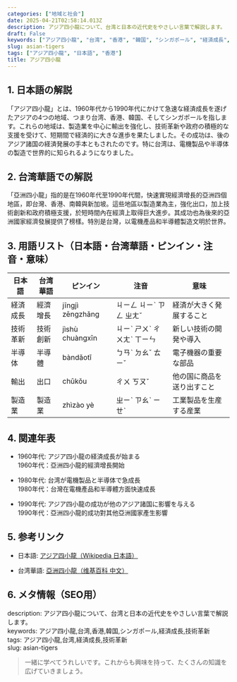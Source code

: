 ```yaml
---
categories: ["地域と社会"]
date: 2025-04-21T02:58:14.013Z
description: アジア四小龍について、台湾と日本の近代史をやさしい言葉で解説します。
draft: False
keywords: ["アジア四小龍", "台湾", "香港", "韓国", "シンガポール", "経済成長", "技術革新"]
slug: asian-tigers
tags: ["アジア四小龍", "日本語", "香港"]
title: アジア四小龍
---
```




## 1. 日本語の解説  
「アジア四小龍」とは、1960年代から1990年代にかけて急速な経済成長を遂げたアジアの4つの地域、つまり台湾、香港、韓国、そしてシンガポールを指します。これらの地域は、製造業を中心に輸出を強化し、技術革新や政府の積極的な支援を受けて、短期間で経済的に大きな進歩を果たしました。その成功は、後のアジア諸国の経済発展の手本ともされたのです。特に台湾は、電機製品や半導体の製造で世界的に知られるようになりました。

## 2. 台湾華語での解説  
「亞洲四小龍」指的是在1960年代至1990年代間，快速實現經濟增長的亞洲四個地區，即台灣、香港、南韓與新加坡。這些地區以製造業為主，強化出口，加上技術創新和政府積極支援，於短時間內在經濟上取得巨大進步。其成功也為後來的亞洲國家經濟發展提供了榜樣。特別是台灣，以電機產品和半導體製造文明於世界。

## 3. 用語リスト（日本語・台湾華語・ピンイン・注音・意味）  

| 日本語  | 台湾華語  | ピンイン    | 注音       | 意味                           |
|----------|-----------|-------------|------------|------------------------------|
| 経済成長 | 經濟增長  | jīngjì zēngzhǎng | ㄐㄧㄥ ㄐㄧˋ ㄗㄥ ㄓㄤˇ | 経済が大きく発展すること         |
| 技術革新 | 技術創新  | jìshù chuàngxīn | ㄐㄧˋ ㄕㄨˋ ㄔㄨㄤˋ ㄒㄧㄣ | 新しい技術の開発や導入         |
| 半導体   | 半導體    | bàndǎotǐ | ㄅㄢˋ ㄉㄠˇ ㄊㄧˇ | 電子機器の重要な部品           |
| 輸出     | 出口    | chūkǒu  | ㄔㄨ ㄎㄡˇ     | 他の国に商品を送り出すこと      |
| 製造業   | 製造業    | zhìzào yè | ㄓㄧˋ ㄗㄠˋ ㄧㄝˋ | 工業製品を生産する産業          |

## 4. 関連年表  

- 1960年代: アジア四小龍の経済成長が始まる  
  1960年代：亞洲四小龍的經濟增長開始

- 1980年代: 台湾が電機製品と半導体で急成長  
  1980年代：台灣在電機產品和半導體方面快速成長

- 1990年代: アジア四小龍の成功が他のアジア諸国に影響を与える  
  1990年代：亞洲四小龍的成功對其他亞洲國家產生影響

## 5. 参考リンク  

- 日本語: [アジア四小龍（Wikipedia 日本語）](https://ja.wikipedia.org/wiki/アジア四小龍)

- 台湾華語: [亞洲四小龍（维基百科 中文）](https://zh.wikipedia.org/wiki/亞洲四小龍)

## 6. メタ情報（SEO用）  

description: アジア四小龍について、台湾と日本の近代史をやさしい言葉で解説します。  
keywords: アジア四小龍,台湾,香港,韓国,シンガポール,経済成長,技術革新  
tags: アジア四小龍,台湾,経済成長,技術革新  
slug: asian-tigers  

> 一緒に学べてうれしいです。これからも興味を持って、たくさんの知識を広げていきましょう。